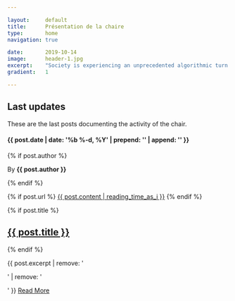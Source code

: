 ```yaml
---

layout:     default
title:      Présentation de la chaire
type:       home
navigation: true

date:       2019-10-14
image:      header-1.jpg
excerpt:    "Society is experiencing an unprecedented algorithmic turn. The Algorithmic Society Chair will take a triple challenge to understand this turn : an empirical challenge by studying AI in its immediate social settings, an experimental challenge by proposing innovative cross-disciplinary research on biases in AI and a cultural challenge by fostering a new AI literacy among social science students."
gradient:   1

---
```


<h2>Last updates</h2>
<p>These are the last posts documenting the activity of the chair.</p>

<div class="summary">
        
<h4>{{ post.date | date: '%b %-d, %Y' | prepend: '<b>' | append: '</b>' }}</h4>

{% if post.author %}
<p>By <b>{{ post.author }}</b></p>
{% endif %}

{% if post.url %}
<a href="{{ post.url }}" title="Read Post" class="icon image">{{ post.content | reading_time_as_i }}</a>
{% endif %}

</div>

{% if post.title %}
<h2><a href="{{ post.url | prepend: site.baseurl }}" title="{{ post.title }}">{{ post.title }}</a></h2>
{% endif %}
    
<p>{{ post.excerpt | remove: '<p>' | remove: '</p>' }} <a href="{{ post.url | prepend: site.baseurl }}" title="Read More" class="more">Read More</a></p>

  </div>
